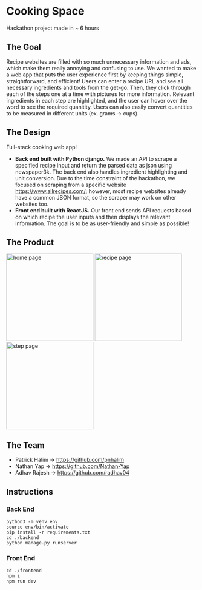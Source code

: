 # Cooking Space
Hackathon project made in ~ 6 hours

## The Goal
Recipe websites are filled with so much unnecessary information and ads, which make them really annoying and confusing to use. We wanted to make a web app that puts the user experience first by keeping things simple, straightforward, and efficient! Users can enter a recipe URL and see all necessary ingredients and tools from the get-go. Then, they click through each of the steps one at a time with pictures for more information. Relevant ingredients in each step are highlighted, and the user can hover over the word to see the required quanitity. Users can also easily convert quantities to be measured in different units (ex. grams -> cups).  

## The Design
Full-stack cooking web app!
- **Back end built with Python django.** We made an API to scrape a specified recipe input and return the parsed data as json using newspaper3k. The back end also handles ingredient highlighting and unit conversion. Due to the time constraint of the hackathon, we focused on scraping from a specific website https://www.allrecipes.com/; however, most recipe websites already have a common JSON format, so the scraper may work on other websites too. 
- **Front end built with ReactJS.** Our front end sends API requests based on which recipe the user inputs and then displays the relevant information. The goal is to be as user-friendly and simple as possible!

## The Product
<img src="https://github.com/pnhalim/cooking-space/assets/90876112/f096d97f-c49c-4035-a850-86fde5972e17" alt="home page" height="230"/>
<img src="https://github.com/pnhalim/cooking-space/assets/90876112/9ea7c6b8-708e-48b9-8e1a-c168bd3d45ae" alt="recipe page" height="230"/>
<img src="https://github.com/pnhalim/cooking-space/assets/90876112/94326bfa-24ba-4a8d-a7ec-ea7790168d41" alt="step page" height="230"/>

## The Team
- Patrick Halim -> https://github.com/pnhalim
- Nathan Yap -> https://github.com/Nathan-Yap
- Adhav Rajesh -> https://github.com/radhav04

## Instructions
### Back End
```
python3 -m venv env
source env/bin/activate
pip install -r requirements.txt
cd ./backend
python manage.py runserver
```
### Front End
```
cd ./frontend
npm i
npm run dev
```

